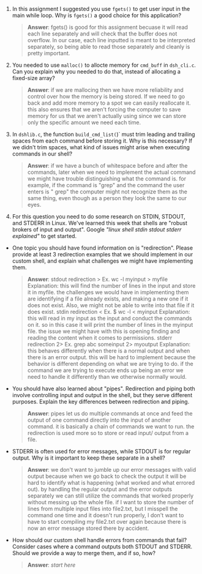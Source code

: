 1. In this assignment I suggested you use `fgets()` to get user input in the main while loop. Why is `fgets()` a good choice for this application?

    > **Answer**: fgets() is good for this assignment becuase it will read each line separately and will check that the buffer does not overflow. In our case, each line inputted is meant to be interpreted separately, so being able to read those separately and cleanly is pretty important. 

2. You needed to use `malloc()` to allocte memory for `cmd_buff` in `dsh_cli.c`. Can you explain why you needed to do that, instead of allocating a fixed-size array?

    > **Answer**: if we are mallocing then we have more reliability and control over how the memory is being stored. If we need to go back and add more memory to a spot we can easily reallocate it. this also ensures that we aren't forcing the computer to save memory for us that we aren't actually using since we can store only the specific amount we need each time. 

3. In `dshlib.c`, the function `build_cmd_list(`)` must trim leading and trailing spaces from each command before storing it. Why is this necessary? If we didn't trim spaces, what kind of issues might arise when executing commands in our shell?

    > **Answer**:  if we have a bunch of whitespace before and after the commands, later when we need to implement the actual command we might have trouble distinguishing what the command is. for example, if the command is "grep" and the command the user enters is " grep" the computer might not recognize them as the same thing, even though as a person they look the same to our eyes. 

4. For this question you need to do some research on STDIN, STDOUT, and STDERR in Linux. We've learned this week that shells are "robust brokers of input and output". Google _"linux shell stdin stdout stderr explained"_ to get started.

- One topic you should have found information on is "redirection". Please provide at least 3 redirection examples that we should implement in our custom shell, and explain what challenges we might have implementing them.

    > **Answer**:
    > stdout redirection >  Ex. wc -l myinput > myfile   Explanation: this will find the number of lines in the input and store it in myfile. the challenges we would have in implementing them are identifying if a file already exists, and making a new one if it does not exist. Also, we might not be able to write into that file if it does exist.
    > stdin redirection < Ex. $ wc -l < myinput Explanation: this will read in my input as the input and conduct the commands on it. so in this case it will print the number of lines in the myinput file. the issue we might have with this is opening finding and reading the content when it comes to permissions.
    > stderr redirection 2> Ex. grep abc someinput 2> myoutput Explanation: this behaves differently when there is a normal output and when there is an error output. this will be hard to implement because the behavior is different depending on what we are trying to do. if the command we are trying to execute ends up being an error we need to handle it differently than we otherwise normally would. 

- You should have also learned about "pipes". Redirection and piping both involve controlling input and output in the shell, but they serve different purposes. Explain the key differences between redirection and piping.

    > **Answer**:  pipes let us do multiple commands at once and feed the output of one command directly into the input of another command. it is basically a chain of commands we want to run. the redirection is used more so to store or read input/ output from a file. 

- STDERR is often used for error messages, while STDOUT is for regular output. Why is it important to keep these separate in a shell?

    > **Answer**:  we don't want to jumble up our error messages with valid output because when we go back to check the output it will be hard to identify what is happening (what worked and what errored out). by handling the regular output and the error outputs separately we can still utilize the commands that worked properly without messing up the whole file. if I want to store the number of lines from multiple input files into file2.txt, but I misspell the command one time and it doesn't run properly, I don't want to have to start compiling my file2.txt over again because there is now an error message stored there by accident. 

- How should our custom shell handle errors from commands that fail? Consider cases where a command outputs both STDOUT and STDERR. Should we provide a way to merge them, and if so, how?

    > **Answer**:  _start here_
